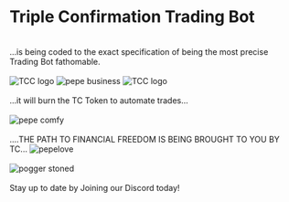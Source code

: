 # Triple Confirmation Trading Bot 
\
...is being coded to the exact specification of being the most precise Trading Bot fathomable.
\
\
![TCC logo](https://user-images.githubusercontent.com/103980304/168914166-9a7ec7f8-2b5e-4f89-ba7f-41dd12644117.jpeg) ![pepe business](https://user-images.githubusercontent.com/103980304/168914205-cf066aa0-b78f-4f39-9ba2-307e6d481e0f.jpeg) ![TCC logo](https://user-images.githubusercontent.com/103980304/168914166-9a7ec7f8-2b5e-4f89-ba7f-41dd12644117.jpeg)
\
\
...it will burn the TC Token to automate trades...
\
\
![pepe comfy](https://user-images.githubusercontent.com/103980304/168914875-6255d52d-31f0-4d22-860e-a5d7cd36713f.gif)
\
\
....THE PATH TO FINANCIAL FREEDOM IS BEING BROUGHT TO YOU BY TC...                                    ![pepelove](https://user-images.githubusercontent.com/103980304/168914917-50d9fea7-af7f-4c7f-9916-f9e3b7c643c6.gif)
\
\
![pogger stoned](https://user-images.githubusercontent.com/103980304/168915005-8c6cc4e7-45ba-4d34-9ab5-7eb3e4415630.gif)
\
\
Stay up to date by Joining our Discord today! 
